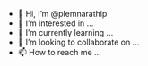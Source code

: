 - 👋 Hi, I’m @plemnarathip
- 👀 I’m interested in ...
- 🌱 I’m currently learning ...
- 💞️ I’m looking to collaborate on ...
- 📫 How to reach me ...

<!---
plemnarathip/plemnarathip is a ✨ special ✨ repository because its `README.md` (this file) appears on your GitHub profile.
You can click the Preview link to take a look at your changes.
--->
